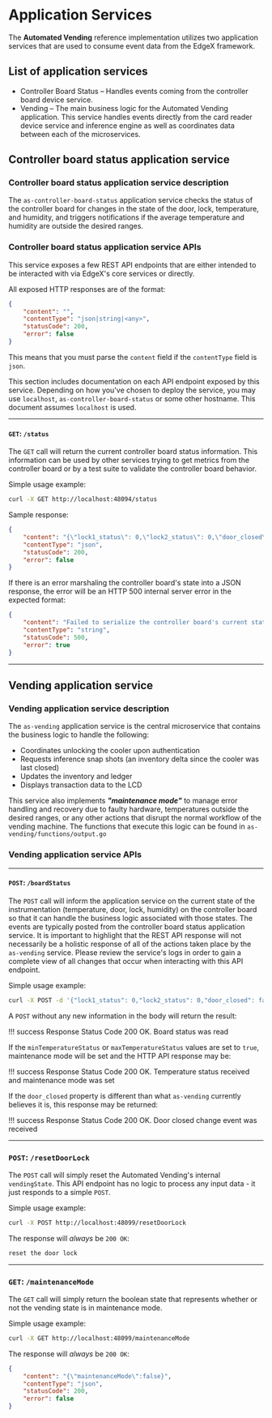 
# Application Services

The **Automated Vending** reference implementation utilizes two application services that are used to consume event data from the EdgeX framework.

## List of application services

- Controller Board Status – Handles events coming from the controller board device service.
- Vending – The main business logic for the Automated Vending application. This service handles events directly from the card reader device service and inference engine as well as coordinates data between each of the microservices.

## Controller board status application service

### Controller board status application service description

The `as-controller-board-status` application service checks the status of the controller board for changes in the state of the door, lock, temperature, and humidity, and triggers notifications if the average temperature and humidity are outside the desired ranges.

### Controller board status application service APIs

This service exposes a few REST API endpoints that are either intended to be interacted with via EdgeX's core services or directly.

All exposed HTTP responses are of the format:

```json
{
    "content": "",
    "contentType": "json|string|<any>",
    "statusCode": 200,
    "error": false
}
```

This means that you must parse the `content` field if the `contentType` field is `json`.

This section includes documentation on each API endpoint exposed by this service. Depending on how you've chosen to deploy the service, you may use `localhost`, `as-controller-board-status` or some other hostname. This document assumes `localhost` is used.

---

#### `GET`: `/status`

The `GET` call will return the current controller board status information. This information can be used by other services trying to get metrics from the controller board or by a test suite to validate the controller board behavior.

Simple usage example:

```bash
curl -X GET http://localhost:48094/status
```

Sample response:

```json
{
    "content": "{\"lock1_status\": 0,\"lock2_status\": 0,\"door_closed\": false,\"temperature\": 30.1,\"humidity\": 26.2,\"minTemperatureStatus\": true,\"maxTemperatureStatus\": false}",
    "contentType": "json",
    "statusCode": 200,
    "error": false
}
```

If there is an error marshaling the controller board's state into a JSON response, the error will be an HTTP 500 internal server error in the expected format:

```json
{
    "content": "Failed to serialize the controller board's current state.",
    "contentType": "string",
    "statusCode": 500,
    "error": true
}
```

---

## Vending application service

### Vending application service description

The `as-vending` application service is the central microservice that contains the business logic to handle the following:

- Coordinates unlocking the cooler upon authentication
- Requests inference snap shots (an inventory delta since the cooler was last closed)
- Updates the inventory and ledger
- Displays transaction data to the LCD

This service also implements **_"maintenance mode"_** to manage error handling and recovery due to faulty hardware, temperatures outside the desired ranges, or any other actions that disrupt the normal workflow of the vending machine. The functions that execute this logic can be found in `as-vending/functions/output.go`

### Vending application service APIs

---

#### `POST`: `/boardStatus`

The `POST` call will inform the application service on the current state of the instrumentation (temperature, door, lock, humidity) on the controller board so that it can handle the business logic associated with those states.  The events are typically posted from the controller board status application service. It is important to highlight that the REST API response will not necessarily be a holistic response of all of the actions taken place by the `as-vending` service. Please review the service's logs in order to gain a complete view of all changes that occur when interacting with this API endpoint.

Simple usage example:

```bash
curl -X POST -d '{"lock1_status": 0,"lock2_status": 0,"door_closed": false,"temperature": 30.1,"humidity": 26.2,"minTemperatureStatus": true,"maxTemperatureStatus": false}' http://localhost:48099/boardStatus
```

A `POST` without any new information in the body will return the result:

!!! success
    Response Status Code 200 OK.
    Board status was read

If the `minTemperatureStatus` or `maxTemperatureStatus` values are set to `true`, maintenance mode will be set and the HTTP API response may be:

!!! success
    Response Status Code 200 OK.
    Temperature status received and maintenance mode was set

If the `door_closed` property is different than what `as-vending` currently believes it is, this response may be returned:

!!! success
    Response Status Code 200 OK.
    Door closed change event was received

---

### `POST`: `/resetDoorLock`

The `POST` call will simply reset the Automated Vending's internal `vendingState`. This API endpoint has no logic to process any input data - it just responds to a simple `POST`.

Simple usage example:

```bash
curl -X POST http://localhost:48099/resetDoorLock
```

The response will _always_ be `200 OK`:

```bash
reset the door lock
```

---

### `GET`: `/maintenanceMode`

The `GET` call will simply return the boolean state that represents whether or not the vending state is in maintenance mode.

Simple usage example:

```bash
curl -X GET http://localhost:48099/maintenanceMode
```

The response will _always_ be `200 OK`:

```json
{
    "content": "{\"maintenanceMode\":false}",
    "contentType": "json",
    "statusCode": 200,
    "error": false
}
```
